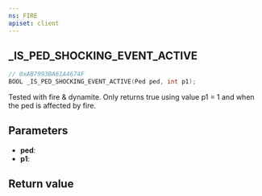```yaml
---
ns: FIRE
apiset: client
---
```

## _IS_PED_SHOCKING_EVENT_ACTIVE

```c
// 0xAB7993BA61A4674F
BOOL _IS_PED_SHOCKING_EVENT_ACTIVE(Ped ped, int p1);
```

Tested with fire & dynamite. Only returns true using value p1 = 1 and when the ped is affected by fire.

## Parameters
* **ped**:
* **p1**:

## Return value